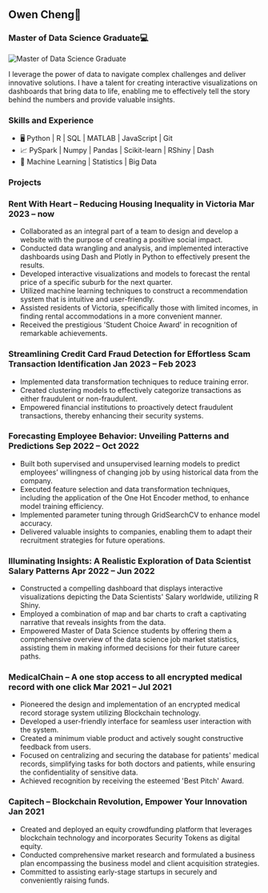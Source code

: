 ## Owen Cheng🦒
### Master of Data Science Graduate💻
![Master of Data Science Graduate](https://media.licdn.com/dms/image/D5616AQEDQ-ZwA03kgA/profile-displaybackgroundimage-shrink_350_1400/0/1685518813252?e=1691020800&v=beta&t=HnLsWHzcEPZZgdZEqEsZkegMuL7caMfdGRH0UiZE2h0)

I leverage the power of data to navigate complex challenges and deliver innovative solutions. I have a talent for creating interactive visualizations on dashboards that bring data to life, enabling me to effectively tell the story behind the numbers and provide valuable insights.

### Skills and Experience
* 🖥️ Python | R | SQL | MATLAB | JavaScript | Git
* 📈 PySpark | Numpy | Pandas | Scikit-learn | RShiny | Dash
* 🧮 Machine Learning | Statistics | Big Data

### Projects
### Rent With Heart – Reducing Housing Inequality in Victoria 	Mar 2023 – now
* Collaborated as an integral part of a team to design and develop a website with the purpose of creating a positive social impact.
* Conducted data wrangling and analysis, and implemented interactive dashboards using Dash and Plotly in Python to effectively present the results.
* Developed interactive visualizations and models to forecast the rental price of a specific suburb for the next quarter.
* Utilized machine learning techniques to construct a recommendation system that is intuitive and user-friendly.
* Assisted residents of Victoria, specifically those with limited incomes, in finding rental accommodations in a more convenient manner.
* Received the prestigious 'Student Choice Award' in recognition of remarkable achievements.

### Streamlining Credit Card Fraud Detection for Effortless Scam Transaction Identification	Jan 2023 – Feb 2023
* Implemented data transformation techniques to reduce training error.
* Created clustering models to effectively categorize transactions as either fraudulent or non-fraudulent.
* Empowered financial institutions to proactively detect fraudulent transactions, thereby enhancing their security systems.

### Forecasting Employee Behavior: Unveiling Patterns and Predictions	Sep 2022 – Oct 2022
* Built both supervised and unsupervised learning models to predict employees’ willingness of changing job by using historical data from the company.
* Executed feature selection and data transformation techniques, including the application of the One Hot Encoder method, to enhance model training efficiency.
* Implemented parameter tuning through GridSearchCV to enhance model accuracy.
* Delivered valuable insights to companies, enabling them to adapt their recruitment strategies for future operations.

### Illuminating Insights: A Realistic Exploration of Data Scientist Salary Patterns 	Apr 2022 – Jun 2022
* Constructed a compelling dashboard that displays interactive visualizations depicting the Data Scientists' Salary worldwide, utilizing R Shiny.
* Employed a combination of map and bar charts to craft a captivating narrative that reveals insights from the data.
* Empowered Master of Data Science students by offering them a comprehensive overview of the data science job market statistics, assisting them in making informed decisions for their future career paths.

### MedicalChain – A one stop access to all encrypted medical record with one click	Mar 2021 – Jul 2021
* Pioneered the design and implementation of an encrypted medical record storage system utilizing Blockchain technology.
* Developed a user-friendly interface for seamless user interaction with the system.
* Created a minimum viable product and actively sought constructive feedback from users.
* Focused on centralizing and securing the database for patients' medical records, simplifying tasks for both doctors and patients, while ensuring the confidentiality of sensitive data.
* Achieved recognition by receiving the esteemed 'Best Pitch' Award.

### Capitech – Blockchain Revolution, Empower Your Innovation	Jan 2021
* Created and deployed an equity crowdfunding platform that leverages blockchain technology and incorporates Security Tokens as digital equity.
* Conducted comprehensive market research and formulated a business plan encompassing the business model and client acquisition strategies.
* Committed to assisting early-stage startups in securely and conveniently raising funds.
